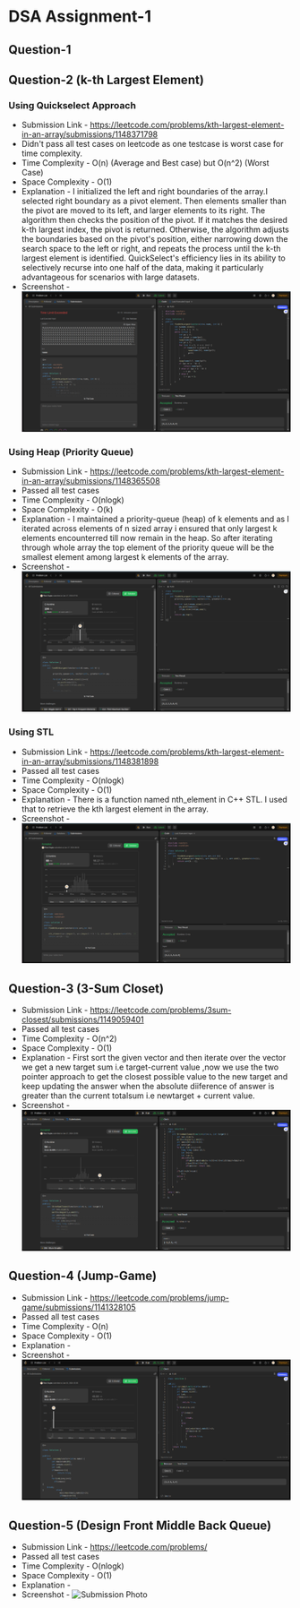 # DSA Assignment-1

## Question-1

## Question-2 (k-th Largest Element)

### Using Quickselect Approach

- Submission Link - https://leetcode.com/problems/kth-largest-element-in-an-array/submissions/1148371798
- Didn't pass all test cases on leetcode as one testcase is worst case for time complexity.
- Time Complexity - O(n) (Average and Best case) but O(n^2) (Worst Case)
- Space Complexity - O(1)
- Explanation - I initialized the left and right boundaries of the array.I selected right boundary as a pivot element. Then elements smaller than the pivot are moved to its left, and larger elements to its right. The algorithm then checks the position of the pivot. If it matches the desired k-th largest index, the pivot is returned. Otherwise, the algorithm adjusts the boundaries based on the pivot's position, either narrowing down the search space to the left or right, and repeats the process until the k-th largest element is identified. QuickSelect's efficiency lies in its ability to selectively recurse into one half of the data, making it particularly advantageous for scenarios with large datasets.
- Screenshot - ![Submission Photo](<./Ques-2/Screenshot from 2024-01-17 08-02-57.png>)

### Using Heap (Priority Queue)

- Submission Link - https://leetcode.com/problems/kth-largest-element-in-an-array/submissions/1148365508
- Passed all test cases
- Time Complexity - O(nlogk)
- Space Complexity - O(k)
- Explanation - I maintained a priority-queue (heap) of k elements and as I iterated across elements of n sized array i ensured that only largest k elements encounterred till now remain in the heap. So after iterating through whole array the top element of the priority queue will be the smallest element among largest k elements of the array.
- Screenshot - ![Submission Photo](<./Ques-2/Screenshot from 2024-01-17 07-53-22.png>)

### Using STL

- Submission Link - https://leetcode.com/problems/kth-largest-element-in-an-array/submissions/1148381898
- Passed all test cases
- Time Complexity - O(nlogk)
- Space Complexity - O(1)
- Explanation - There is a function named nth_element in C++ STL. I used that to retrieve the kth largest element in the array. 
- Screenshot - ![Submission Photo](<./Ques-2/Screenshot from 2024-01-17 08-21-14.png>)

## Question-3 (3-Sum Closet)

- Submission Link - https://leetcode.com/problems/3sum-closest/submissions/1149059401
- Passed all test cases
- Time Complexity - O(n^2)
- Space Complexity - O(1)
- Explanation - First sort the given vector and then iterate over the vector we get a new target sum i.e target-current value ,now we use the two pointer approach to get the closest possible value to the new target and keep updating the answer when the absolute diiference of answer is greater than the current totalsum i.e newtarget + current value.
- Screenshot -![Submission Photo](./Ques-3/image.png)

## Question-4 (Jump-Game)

- Submission Link - https://leetcode.com/problems/jump-game/submissions/1141328105
- Passed all test cases
- Time Complexity - O(n)
- Space Complexity - O(1)
- Explanation - 
- Screenshot - ![Submission Photo](./Ques-4/image.png)

## Question-5 (Design Front Middle Back Queue)

- Submission Link - https://leetcode.com/problems/
- Passed all test cases
- Time Complexity - O(nlogk)
- Space Complexity - O(1)
- Explanation - 
- Screenshot - ![Submission Photo](<./Ques-5/Screenshot from 2024-01-17 18-43-49.png>)
